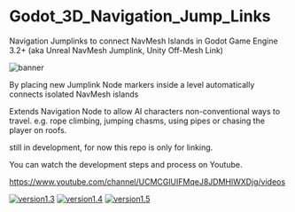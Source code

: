 # Godot_3D_Navigation_Jump_Links

Navigation Jumplinks to connect NavMesh Islands in Godot Game Engine 3.2+
(aka Unreal NavMesh Jumplink, Unity Off-Mesh Link)

![banner](img/nav_jump_link.gif)

By placing new Jumplink Node markers inside a level automatically connects isolated NavMesh islands 

Extends Navigation Node to allow AI characters non-conventional ways to travel.
e.g. rope climbing, jumping chasms, using pipes or chasing the player on roofs.


still in development, for now this repo is only for linking.

You can watch the development steps and process on Youtube.

https://www.youtube.com/channel/UCMCGlUIFMqeJ8JDMHlWXDjg/videos

[![version1.3](https://img.youtube.com/vi/DWaBjEu2FvM/hqdefault.jpg)](https://youtu.be/DWaBjEu2FvM)
[![version1.4](https://img.youtube.com/vi/jijXbmYJYfM/hqdefault.jpg)](https://youtu.be/jijXbmYJYfM)
[![version1.5](https://img.youtube.com/vi/BRDGLp6CQpw/hqdefault.jpg)](https://youtu.be/BRDGLp6CQpw)